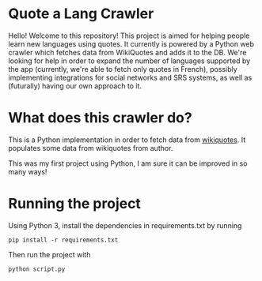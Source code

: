 # Quote a Lang Crawler

Hello! Welcome to this repository!  This project is aimed for helping people learn new languages using quotes. It currently is powered by a Python web crawler which fetches data from WikiQuotes and adds it to the DB.  We're looking for help in order to expand the number of languages supported by the app (currently, we're able to fetch only quotes in French), possibly implementing integrations for social networks and SRS systems, as well as (futurally) having our own approach to it.

# What does this crawler do?

This is a Python implementation in order to fetch data from [wikiquotes](https://en.wikiquote.org/wiki/Main_Page). It populates some data from wikiquotes from author.

This was my first project using Python, I am sure it can be improved in so many ways!

# Running the project

Using Python 3, install the dependencies in requirements.txt by running

`pip install -r requirements.txt`

Then run the project with 

`python script.py`
